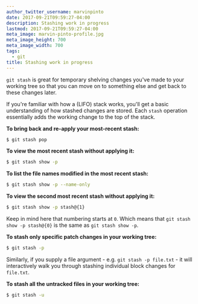 ```yaml
---
author_twitter_username: marvinpinto
date: 2017-09-21T09:59:27-04:00
description: Stashing work in progress
lastmod: 2017-09-21T09:59:27-04:00
meta_image: marvin-pinto-profile.jpg
meta_image_height: 700
meta_image_width: 700
tags:
  - git
title: Stashing work in progress
---
```


`git stash` is great for temporary shelving changes you've made to your working
tree so that you can move on to something else and get back to these changes
later.

If you're familiar with how a (LIFO) stack works, you'll get a basic
understanding of how stashed changes are stored. Each `stash` operation
essentially adds the working change to the top of the stack.

**To bring back and re-apply your most-recent stash:**
``` bash
$ git stash pop
```

**To view the most recent stash without applying it:**
``` bash
$ git stash show -p
```

**To list the file names modified in the most recent stash:**
``` bash
$ git stash show -p --name-only
```

**To view the second most recent stash without applying it:**
``` bash
$ git stash show -p stash@{1}
```
Keep in mind here that numbering starts at `0`. Which means that `git stash
show -p stash@{0}` is the same as `git stash show -p`.

**To stash only specific patch changes in your working tree:**
``` bash
$ git stash -p
```
Similarly, if you supply a file argument - e.g. `git stash -p file.txt` - it
will interactively walk you through stashing individual block changes for
`file.txt`.

**To stash all the untracked files in your working tree:**
``` bash
$ git stash -u
```
